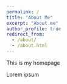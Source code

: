 ```yaml
---
permalink: /
title: "About Me"
excerpt: "About me"
author_profile: true
redirect_from: 
  - /about/
  - /about.html
---
```


This is my homepage

Lorem ipsum
